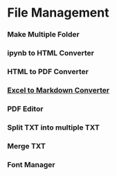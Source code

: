 # File Management
### Make Multiple Folder
### ipynb to HTML Converter
### HTML to PDF Converter
### [Excel to Markdown Converter](https://tabletomarkdown.com/convert-spreadsheet-to-markdown/)
### PDF Editor
### Split TXT into multiple TXT
### Merge TXT
### Font Manager